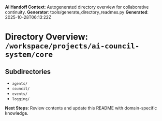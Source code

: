 <!-- AI-Handoff:START -->
**AI Handoff Context**: Autogenerated directory overview for collaborative continuity.
**Generator**: tools/generate_directory_readmes.py
**Generated**: 2025-10-28T06:13:22Z
<!-- AI-Handoff:END -->

# Directory Overview: `/workspace/projects/ai-council-system/core`

## Subdirectories
- `agents/`
- `council/`
- `events/`
- `logging/`

<!-- AI-Handoff:FOOTER-START -->
**Next Steps**: Review contents and update this README with domain-specific knowledge.
<!-- AI-Handoff:FOOTER-END -->

